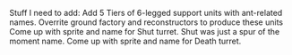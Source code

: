 Stuff I need to add:
Add 5 Tiers of 6-legged support units with ant-related names.
Overrite ground factory and reconstructors to produce these units
Come up with sprite and name for Shut turret. Shut was just a spur of the moment name.
Come up with sprite and name for Death turret.
